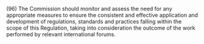 (96) The Commission should monitor and assess the need for any appropriate measures to ensure the consistent and effective application and development of regulations, standards and practices falling within the scope of this Regulation, taking into consideration the outcome of the work performed by relevant international forums.